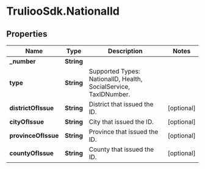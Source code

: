 # TruliooSdk.NationalId

## Properties

Name | Type | Description | Notes
------------ | ------------- | ------------- | -------------
**_number** | **String** |  | 
**type** | **String** | Supported Types: NationalID, Health, SocialService, TaxIDNumber. | 
**districtOfIssue** | **String** | District that issued the ID. | [optional] 
**cityOfIssue** | **String** | City that issued the ID. | [optional] 
**provinceOfIssue** | **String** | Province that issued the ID. | [optional] 
**countyOfIssue** | **String** | County that issued the ID. | [optional] 


